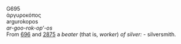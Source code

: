 <body>
  <p>G695<br>  ἀργυροκόπος  <br> argurokopos  <br><i>ar-goo-rok-op‘-os </i><br>From <a href="g0696.htm">696</a> and <a href="g2875.htm">2875</a>  a <i>beater</i> (that is, <i>worker</i>) <i>of</i> <i>silver:</i> - silversmith.<br></p>
 </body>
